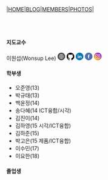 |[HOME](README.md)|[BLOG](blog.md)|[MEMBERS](members.md)|[PHOTOS](photos.md)|

<br><br>
#### 지도교수
이원섭(Wonsup Lee) [![Homepage](img/icon_www_20.png)](https://handonghci.github.io/WonsupLee/) [![GitHub](img/icon_github_20.png)](https://github.com/HandongHCI) [![LinkedIn](img/icon_linkedin_20.png)](https://www.linkedin.com/in/wonsuplee/) [![Facebook](img/icon_facebook_20.png)](http://facebook.com/HandongHCI) [![Instagram](img/icon_instagram_20.png)](https://www.instagram.com/___wlee)

#### 학부생
- 오준영(13)
- 박규태(13)
- 백윤정(14)
- 송다혜(14 ICT융합/시각)
- 김진이(14)
- 김하영(15 시각/ICT융합)
- 김하준(15)
- 박고은(15 제품/ICT융합)
- 이수민(17)
- 이요한(18)

#### 졸업생

